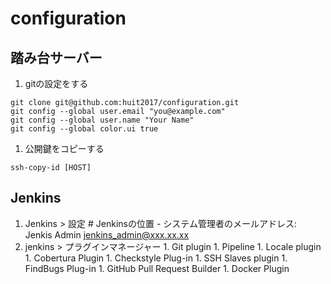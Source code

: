 # configuration

## 踏み台サーバー
  1. gitの設定をする
  ```
  git clone git@github.com:huit2017/configuration.git
  git config --global user.email "you@example.com"
  git config --global user.name "Your Name"
  git config --global color.ui true
  ```

  1. 公開鍵をコピーする
  ```
  ssh-copy-id [HOST]
  ```

## Jenkins
  1. Jenkins > 設定 # Jenkinsの位置 - システム管理者のメールアドレス: Jenkis Admin <jenkins_admin@xxx.xx.xx>
  1. jenkins > プラグインマネージャー
    1. Git plugin
    1. Pipeline
    1. Locale plugin
    1. Cobertura Plugin
    1. Checkstyle Plug-in
    1. SSH Slaves plugin
    1. FindBugs Plug-in
    1. GitHub Pull Request Builder
    1. Docker Plugin 
